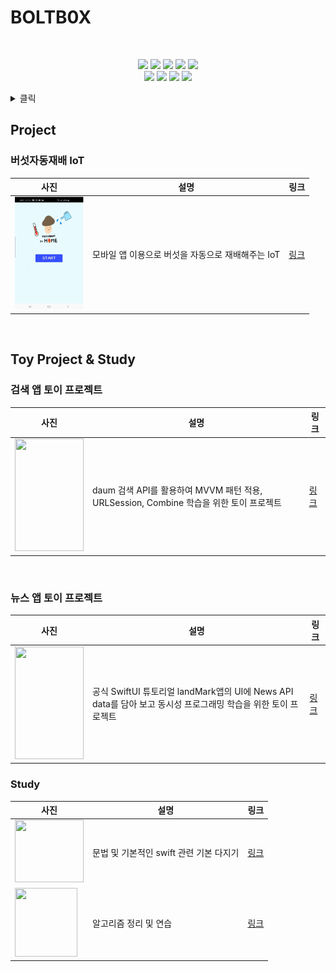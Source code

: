 <!--
### Hi there 👋

iOS

**BOLTB0X/BOLTB0X** is a ✨ _special_ ✨ repository because its `README.md` (this file) appears on your GitHub profile.

Here are some ideas to get you started:

- 🔭 I’m currently working on ...
- 🌱 I’m currently learning ...
- 👯 I’m looking to collaborate on ...
- 🤔 I’m looking for help with ...
- 💬 Ask me about ...
- 📫 How to reach me: ...
- 😄 Pronouns: ...
- ⚡ Fun fact: ...
-->

# BOLTB0X

<br/>
<p align="center">
<a href="https://developer.apple.com/kr/swift/" style="text-decoration: none;">
<img src="https://img.shields.io/badge/Swift-F05138?style=flat&logo=Swift&logoColor=white" />
</a>
<a href="https://learn.microsoft.com/en-us/cpp/c-language/?view=msvc-170" style="text-decoration: none;">
<img src="https://img.shields.io/badge/C-%23A8B9CC?style=flat&logo=C&logoColor=white" />
</a>
<a href="https://learn.microsoft.com/en-us/cpp/preprocessor/c-cpp-preprocessor-reference?view=msvc-170" style="text-decoration: none;">
<img src="https://img.shields.io/badge/C%2B%2B-%2300599C?style=flat&logo=C%2B%2B&logoColor=white" />
</a>
<a href="https://learn.microsoft.com/en-us/dotnet/csharp/" style="text-decoration: none;">
  <img src="https://img.shields.io/badge/C%23-%23239120?style=flat&logo=C%20Sharp&logoColor=white" />
</a>
<a href="https://www.python.org/" style="text-decoration: none;">
  <img src="https://img.shields.io/badge/Python-%233776AB?style=flat&logo=Python&logoColor=white" />
</a>
<br/>
<a href="https://developer.apple.com/kr/xcode/" style="text-decoration: none;">
<img src="https://img.shields.io/badge/Xcode-147EFB?style=flat&logo=Xcode&logoColor=white" />
</a>
<a href="https://visualstudio.microsoft.com/ko/downloads/" style="text-decoration: none;">
<img src="https://img.shields.io/badge/Visual%20Studio-%23B57EDC?style=flat&logo=Visual%20Studio&logoColor=white" />
</a>
<a href="https://www.nxp.com/design/software/development-software/s32-design-studio-ide:S32-DESIGN-STUDIO-IDE" style="text-decoration: none;">
<img src="https://img.shields.io/badge/NXP S32K%20Design%20Studio-007ACC?style=flat&logo=S32K%20Design%20Studio&logoColor=white" />
</a>
<a href="https://www.nxp.com/design/software/development-software/codewarrior-development-tools/downloads:CW_DOWNLOADS" style="text-decoration: none;">
<img src="https://img.shields.io/badge/CodeWarrior-808080?style=flat&logo=CodeWarrior&logoColor=white"/>
</a>
<br/>

<!--
```
임베디드, iOS에 관심이 많습니다! 🔥🔥🔥🔥🔥🔥
```
-->
</p>

<details>
<summary>클릭</summary>

## Work experience

### LS 오토모티브, IVC S/W팀, 연구원 (2022.05~2023.01)

- 선행개발(전자식 파킹브레이크 버튼) 프로젝트
  - 개발언어: C, C#
  - 개발환경: S32K design Studio, CANoe
  - 규모: 프로토타입 개발
  - 세부 내용
    - MCU 스팩에 따른 드라이버 영역별 F/W 개발
    - CAN 스팩에 따른 F/W 개발
    - CAN 스팩에 따른 Application S/W 개발(송수신)
    - 제품 사양(각도센서, 기구물 동작)에 따른 Application S/W 개발(동작에 응하는 로직)
    - CANoe 테스트 UI 설계

<br/>

- 용역개발(차종별 Test Jig) 프로젝트
  - 개발언어: C, C#
  - 개발환경: S32K design Studio, CANoe
  - 규모: 협업 팀내 효율로 이뤄진 용역 개발
  - 세부 내용
    - 차량 시스템을 대체할 간이 테스트 시스템 개발
    - CAN 스팩에 따른 F/W 개발
    - CAN 스팩에 따른 Application S/W 개발(송수신)
    - 새로 추가되는 기능 (Timer, ADC, PWM 등) F/W 개발
    - 새로 추가되는 기능 (변속, 제어 로직 등) Application S/W 개발
    - 기존 레거시들을 통한 F/W 유지보수
    - 기존 레거시들을 통한 Application S/W 개발

<br/>

- 양산개발(차종 별 전자식 변속레버) 프로젝트
  - 개발언어: C
  - 개발환경: CodeWarrior, CANoe
  - 규모: 양산
  - 세부 내용
    - 보드 테스팅 작업
    - S/W 산출물 관리
    - CANoe Tool을 활용한 테스트 작업

<br/>

- 양산개발(도어 에리어 유닛) 프로젝트
  - 개발언어: C
  - 개발환경: CodeWarrior, CANoe
  - 규모: 양산
  - 세부 내용
    - 보드 테스팅 작업
    - S/W 산출물 관리
    - CANoe Tool을 활용한 테스트 작업

<br/>

### 코드크레인, 프론트엔드 모듈, 인턴 (2023.02~2023.05)

- 동영상플랫폼 프로젝트 iOS 앱 파트 개발 참여
  - 개발언어: Swift
  - 개발환경: SwiftUI, UIKit, Combine, Alamofire, AVKit
  - 규모: 외주 개발
  - 세부 내용
    - UI(상세 영상화면, 회원가입 절차) 설계 및 수정
    - api 호출 메소드 개발 및 수정

<br/>

- 동영상플랫폼 프로젝트 Android 앱 파트 테스트 참여
  - 개발언어: Kotlin
  - 규모: 외주 개발
  - 세부 내용 - 개발환경: Android Studio, coroutine - 테스트 작업 및 문서 작성
  </details>

## Project

### 버섯자동재배 IoT

| 사진                                                                                                                                                                 | 설명                                              | 링크                                                                          |
| -------------------------------------------------------------------------------------------------------------------------------------------------------------------- | ------------------------------------------------- | ----------------------------------------------------------------------------- |
| <img src="https://github.com/BOLTB0X/Automatic-Mushroom-cultivation-IOT-project/raw/master/img/%EC%95%B1_%EC%B4%88%EA%B8%B0.png?raw=true" width="110" height="180"/> | 모바일 앱 이용으로 버섯을 자동으로 재배해주는 IoT | [링크](https://github.com/BOLTB0X/Automatic-Mushroom-cultivation-IOT-project) |

<br/>

## Toy Project & Study

### 검색 앱 토이 프로젝트

| 사진                                                                                                                                | 설명                                                                                   | 링크                                             |
| ----------------------------------------------------------------------------------------------------------------------------------- | -------------------------------------------------------------------------------------- | ------------------------------------------------ |
| <img src="https://github.com/BOLTB0X/SearchAPI_Toy/raw/main/gif/01/vclip%EA%B2%80%EC%83%89.gif?raw=true" width="110" height="180"/> | daum 검색 API를 활용하여 MVVM 패턴 적용, URLSession, Combine 학습을 위한 토이 프로젝트 | [링크](https://github.com/BOLTB0X/SearchAPI_Toy) |

<br/>

### 뉴스 앱 토이 프로젝트

| 사진                                                                                                                                                 | 설명                                                                                                          | 링크                                                                        |
| ---------------------------------------------------------------------------------------------------------------------------------------------------- | ------------------------------------------------------------------------------------------------------------- | --------------------------------------------------------------------------- |
| <img src="https://github.com/BOLTB0X/NewsAPIToyProject/raw/main/02gif/%ED%97%A4%EB%93%9C%EB%9D%BC%EC%9D%B82.gif?raw=true" width="110" height="180"/> | 공식 SwiftUI 튜토리얼 landMark앱의 UI에 News API data를 담아 보고 동시성 프로그래밍 학습을 위한 토이 프로젝트 | [링크](https://github.com/BOLTB0X/NewsAPIToyProject/tree/main/newsAPIToy02) |

### Study

| 사진                                                                                                                                                                                                                                                                                                                                                                                                                                                                                             | 설명                                    | 링크                                                       |
| ------------------------------------------------------------------------------------------------------------------------------------------------------------------------------------------------------------------------------------------------------------------------------------------------------------------------------------------------------------------------------------------------------------------------------------------------------------------------------------------------ | --------------------------------------- | ---------------------------------------------------------- |
| <img src="https://camo.githubusercontent.com/9cb3aa71140af053355c4d5c7efa04c0f6a2fd098f77d10d26273c28f43c56ac/68747470733a2f2f6d656469612e6c6963646e2e636f6d2f646d732f696d6167652f44353631324151483236754e4f6154467769672f61727469636c652d636f7665725f696d6167652d736872696e6b5f3732305f313238302f302f313636353638333735373331303f653d3231343734383336343726763d6265746126743d6b3663632d74736572684c374f795276686b5330655164305a39735f4c56537275323144686e6b54373941" width="110" height="100"/> | 문법 및 기본적인 swift 관련 기본 다지기 | [링크](https://github.com/BOLTB0X/Swift_Study)             |
| <img src="https://camo.githubusercontent.com/74e6b05c4b42d520de47c94a4a1b1df25e3c7c42eb9268699dee433ec2fb2de3/68747470733a2f2f692e6e616d752e77696b692f692f5368547a636f4d65484534766f434e5f623368544271697872385a324e4f5f4f385845494649684e335f377262496653647130685566557735474a4a6f463535516174573647526977704939716258337449304d6c672e77656270" width="100" height="110"/>                                                                                                                     | 알고리즘 정리 및 연습                   | [링크](https://github.com/BOLTB0X/DataStructure_Argolithm) |

<br/>
